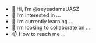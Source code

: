 - 👋 Hi, I’m @seyeadamaUASZ
- 👀 I’m interested in ...
- 🌱 I’m currently learning ...
- 💞️ I’m looking to collaborate on ...
- 📫 How to reach me ...

<!---
seyeadamaUASZ/seyeadamaUASZ is a ✨ special ✨ repository because its `README.md` (this file) appears on your GitHub profile.
You can click the Preview link to take a look at your changes.
--->
